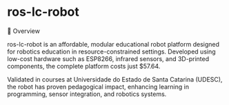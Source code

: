 # ros-lc-robot

🧾 Overview

ros-lc-robot is an affordable, modular educational robot platform designed for robotics education in resource-constrained settings. Developed using low-cost hardware such as ESP8266, infrared sensors, and 3D-printed components, the complete platform costs just $57.64.

Validated in courses at Universidade do Estado de Santa Catarina (UDESC), the robot has proven pedagogical impact, enhancing learning in programming, sensor integration, and robotics systems.
